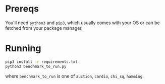 # Prereqs
You'll need `python3` and `pip3`, which usually comes with your OS or can be fetched from your package manager.

# Running
```bash
pip3 install -r requirements.txt
python3 benchmark_to_run.py
```

where `benchmark_to_run` is one of `auction`, `cardio`, `chi_sq`, `hamming`.
